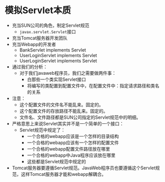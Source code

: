 # 模拟Servlet本质

- 充当SUN公司的角色，制定Servlet规范
  - `javax.servlet.Servlet`接口
- 充当Tomcat服务器开发团队
- 充当Webapp的开发者
  - BankServlet implements Servlet
  - UserLoginServlet implements Servlet
  - UserLoginServlet implements Servlet
- 通过我们的分析：
  - 对于我们javaweb程序员，我们之需要做两件事：
    - 白那些一个类实现Servlet接口
    - 将编写的类配置到配置文件中，在配置文件中：指定请求路径和类名的关系
- 注意：
  - 这个配置文件的文件名不能乱来。固定的。
  - 这个配置文件的存放路径不能乱来。固定的。
  - 文件名、文件路径都是SUN公司指定的Servlet规范中的明细。
- 严格意思上来说Servlet其实并不是一个简单的一个接口：
  - Servlet规范中规定了：
    - 一个合格的webapp应该是一个怎样的目录结构
    - 一个合格的webapp应该有一个怎样的配置文件
    - 一个合格的webapp配置文件路径放在哪里
    - 一个合格的webapp中Java程序应该放在哪里
    - 这些都是Servlet规范中规定的
- Tomcat服务器要遵循Servlet规范。JavaWeb程序员也要遵循这个Servlet规范，这样Tomcat服务器才能和webapp解耦合。